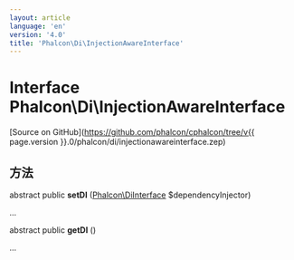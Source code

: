 ```yaml
---
layout: article
language: 'en'
version: '4.0'
title: 'Phalcon\Di\InjectionAwareInterface'
---
```

# Interface **Phalcon\Di\InjectionAwareInterface**

[Source on GitHub](https://github.com/phalcon/cphalcon/tree/v{{ page.version }}.0/phalcon/di/injectionawareinterface.zep)

## 方法

abstract public **setDI** ([Phalcon\DiInterface](Phalcon_DiInterface) $dependencyInjector)

...

abstract public **getDI** ()

...